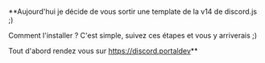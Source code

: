 **Aujourd'hui je décide de vous sortir une template de la v14 de discord.js ;)

Comment l'installer ?
C'est simple, suivez ces étapes et vous y arriverais ;)

Tout d'abord rendez vous sur https://discord.portaldev**
